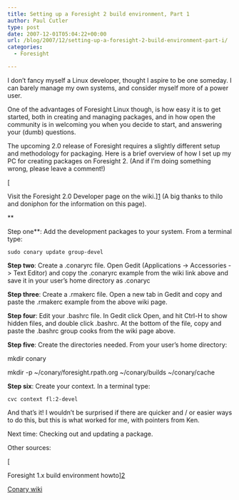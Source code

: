 ```yaml
---
title: Setting up a Foresight 2 build environment, Part 1
author: Paul Cutler
type: post
date: 2007-12-01T05:04:22+00:00
url: /blog/2007/12/setting-up-a-foresight-2-build-environment-part-i/
categories:
  - Foresight

---
```

I don&#8217;t fancy myself a Linux developer, thought I aspire to be one someday. I can barely manage my own systems, and consider myself more of a power user.

One of the advantages of Foresight Linux though, is how easy it is to get started, both in creating and managing packages, and in how open the community is in welcoming you when you decide to start, and answering your (dumb) questions.

The upcoming 2.0 release of Foresight requires a slightly different setup and methodology for packaging. Here is a brief overview of how I set up my PC for creating packages on Foresight 2. (And if I&#8217;m doing something wrong, please leave a comment!)

[
  
Visit the Foresight 2.0 Developer page on the wiki.][1] (A big thanks to thilo and doniphon for the information on this page).
  
**
  
Step one**: Add the development packages to your system. From a terminal type:

`sudo conary update group-devel`

**Step two**: Create a .conaryrc file. Open Gedit (Applications -> Accessories -> Text Editor) and copy the .conaryrc example from the wiki link above and save it in your user&#8217;s home directory as .conaryc

**Step three**: Create a .rmakerc file. Open a new tab in Gedit and copy and paste the .rmakerc example from the above wiki page.

**Step four**: Edit your .bashrc file. In Gedit click Open, and hit Ctrl-H to show hidden files, and double click .bashrc. At the bottom of the file, copy and paste the .bashrc group cooks from the wiki page above.

**Step five**: Create the directories needed. From your user&#8217;s home directory:

mkdir conary
  
mkdir -p ~/conary/foresight.rpath.org ~/conary/builds ~/conary/cache

**Step six**: Create your context. In a terminal type:

`cvc context fl:2-devel`

And that&#8217;s it! I wouldn&#8217;t be surprised if there are quicker and / or easier ways to do this, but this is what worked for me, with pointers from Ken.

Next time: Checking out and updating a package.

Other sources:
  
[
  
Foresight 1.x build environment howto][2]

[Conary wiki][3]

 [1]: http://wiki.foresightlinux.org/display/DEV/Foresight+Linux+2.x
 [2]: http://wiki.foresightlinux.org/display/DEV/HOWTO+set+up+a+build+environment
 [3]: http://wiki.rpath.com/wiki/Conary